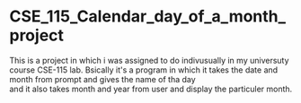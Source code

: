 # CSE_115_Calendar_day_of_a_month_project
This is a project in which i was assigned to do indivusually in my universuty course CSE-115 lab.
Bsically it's a program in which it takes the date and month from prompt and gives the name of tha day  
and it also takes month and year from user and display the particuler month.
